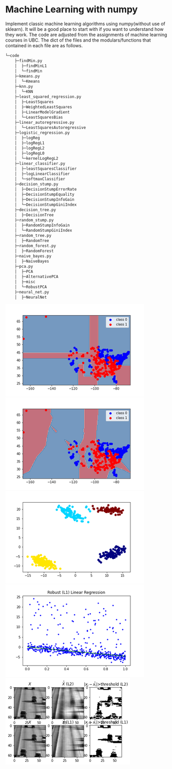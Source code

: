 # Machine Learning with numpy
Implement classic machine learning algorithms using numpy(without use of sklearn). It will be a good place to start with if you want to understand how they work. The code are adjusted from the assignments of machine learning courses in UBC. The dict of the files and the modulars/functions that contained in each file are as follows.


    └─code
        ├─findMin.py
        │  ├─findMinL1
        │  └─findMin
        ├─kmeans.py
        │  └─Kmeans
        ├─knn.py
        │  └─KNN
        ├─least_squared_regression.py
        │  ├─LeastSquares
        │  ├─WeightedLeastSquares
        │  ├─LinearModelGradient
        │  └─LeastSquaresBias
        ├─linear_autoregressive.py
        │  └─LeastSquaresAutoregressive
        ├─logistic_regression.py
        │  ├─logReg
        │  ├─logRegL1
        │  ├─logRegL2
        │  ├─logRegL0
        │  └─kernelLogRegL2
        ├─linear_classifier.py
        │  ├─leastSquaresClassifier
        │  ├─logLinearClassifier
        │  └─softmaxClassifier
        ├─decision_stump.py
        │  ├─DecisionStumpErrorRate
        │  ├─DecisionStumpEquality
        │  ├─DecisionStumpInfoGain
        │  └─DecisionStumpGiniIndex
        ├─decision_tree.py
        │  ├─DecisionTree
        ├─random_stump.py
        │  ├─RandomStumpInfoGain
        │  └─RandomStumpGiniIndex
        ├─random_tree.py
        │  ├─RandomTree
        ├─random_forest.py
        │  ├─RandomForest
        ├─naive_bayes.py
        │  ├─NaiveBayes
        ├─pca.py
        │  ├─PCA
        │  ├─AlternativePCA
        │  ├─misc
        │  └─RobustPCA
        ├─neural_net.py
        │  ├─NeuralNet
        
![image](https://github.com/josef-w/Machine-Learning/blob/main/figs/decisionBoundary.png)
![image](https://github.com/josef-w/Machine-Learning/blob/main/figs/knn.png)
![image](https://github.com/josef-w/Machine-Learning/blob/main/figs/kmeans_basic.png)
![image](https://github.com/josef-w/Machine-Learning/blob/main/figs/least_squares_robust.png)
![image](https://github.com/josef-w/Machine-Learning/blob/main/figs/pca_highway.png)

